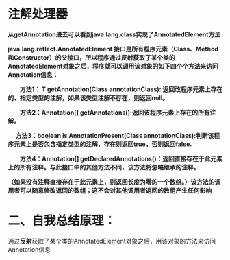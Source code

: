# **注解处理器**

**从getAnnotation进去可以看到java.lang.class实现了****AnnotatedElement****方法**

**java.lang.reflect.AnnotatedElement 接口是所有程序元素（Class、Method和Constructor）的父接口，所以程序通过****反射获****取了某个类的AnnotatedElement对象之后，程序就可以调用该对象的如下四个个方法来访问Annotation信息：**

　　**方法1： T getAnnotation(Class annotationClass): 返回改程序元素上存在的、指定类型的注解，如果该类型注解不存在，则返回null。**

　　**方法2：Annotation[] getAnnotations():返回该程序元素上存在的所有注解。**

　  **方法3：boolean is AnnotationPresent(Class annotationClass):判断该程序元素上是否包含指定类型的注解，存在则返回true，否则返回false.**

　　**方法4：Annotation[] getDeclaredAnnotations()：返回直接存在于此元素上的所有注释。与此接口中的其他方法不同，该方法将忽略继承的注释。**

**（如果没有注释直接存在于此元素上，则返回长度为零的一个数组。）该方法的调用者可以随意修改返回的数组；这不会对其他调用者返回的数组产生任何影响**



# **二、自我总结原理：**

通过**反射**获取了某个类的AnnotatedElement对象之后，用该对象的方法来访问Annotation信息